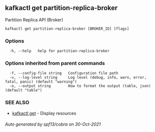 ## kafkactl get partition-replica-broker

Partition Replica API (Broker)

```
kafkactl get partition-replica-broker [BROKER_ID] [flags]
```

### Options

```
  -h, --help   help for partition-replica-broker
```

### Options inherited from parent commands

```
  -f, --config-file string   Configuration file path
  -v, --log-level string     Log level (debug, info, warn, error, fatal, panic) (default "warning")
  -o, --output string        How to format the output (table, json) (default "table")
```

### SEE ALSO

* [kafkactl get](kafkactl_get.md)	 - Display resources

###### Auto generated by spf13/cobra on 30-Oct-2021
